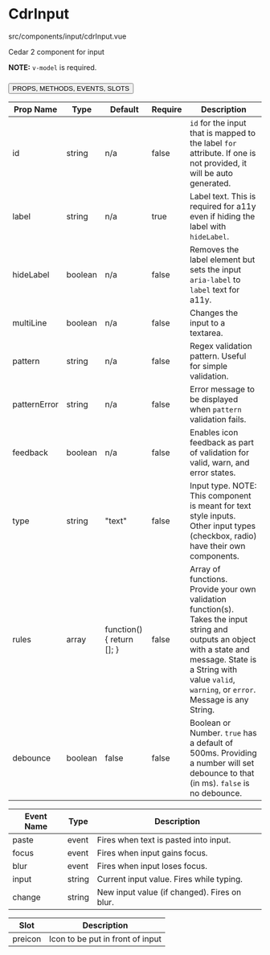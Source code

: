 # <span class="display-name">CdrInput</span>


<span class="file">src/components/input/cdrInput.vue<span>


Cedar 2 component for input

**NOTE:** `v-model` is required.

### <button class='title'>PROPS, METHODS, EVENTS, SLOTS</button>

Prop Name | Type | Default | Require | Description
--- | --- | --- | --- | ---
id | string | n/a | false | `id` for the input that is mapped to the label `for` attribute. If one is not provided, it will be auto generated.
label | string | n/a | true | Label text. This is required for a11y even if hiding the label with `hideLabel`.
hideLabel | boolean | n/a | false | Removes the label element but sets the input `aria-label` to `label` text for a11y.
multiLine | boolean | n/a | false | Changes the input to a textarea.
pattern | string | n/a | false | Regex validation pattern. Useful for simple validation.
patternError | string | n/a | false | Error message to be displayed when `pattern` validation fails.
feedback | boolean | n/a | false | Enables icon feedback as part of validation for valid, warn, and error states.
type | string | "text" | false | Input type. NOTE: This component is meant for text style inputs. Other input types (checkbox, radio) have their own components.
rules | array | function() { return []; } | false | Array of functions. Provide your own validation function(s). Takes the input string and outputs an object with a state and message. State is a String with value `valid`, `warning`, or `error`. Message is any String.
debounce | boolean | false | false | Boolean or Number. `true` has a default of 500ms. Providing a number will set debounce to that (in ms). `false` is no debounce.

Event Name | Type | Description
--- | --- | ---
paste | event | Fires when text is pasted into input.
focus | event | Fires when input gains focus.
blur | event | Fires when input loses focus.
input | string | Current input value. Fires while typing.
change | string | New input value (if changed). Fires on blur.

Slot | Description
--- | ---
preicon | Icon to be put in front of input
